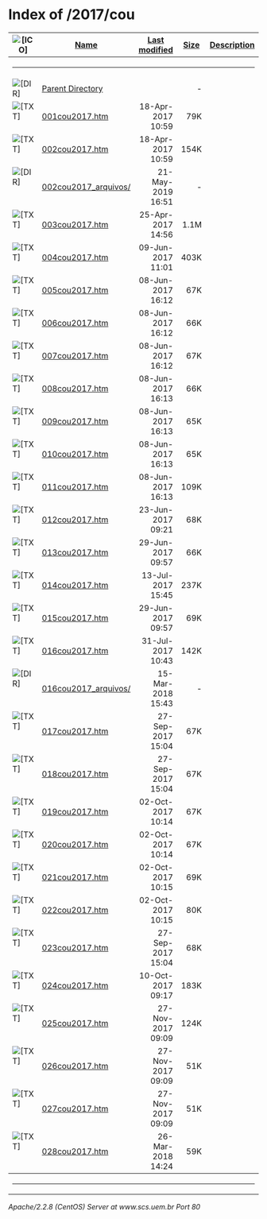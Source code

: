  <body>
<h1>Index of /2017/cou</h1>
<table><tr><th><img src="/icons/blank.gif" alt="[ICO]"></th><th><a href="?C=N;O=D">Name</a></th><th><a href="?C=M;O=A">Last modified</a></th><th><a href="?C=S;O=A">Size</a></th><th><a href="?C=D;O=A">Description</a></th></tr><tr><th colspan="5"><hr></th></tr>
<tr><td valign="top"><img src="/icons/back.gif" alt="[DIR]"></td><td><a href="/2017/">Parent Directory</a></td><td>&nbsp;</td><td align="right">  - </td></tr>
<tr><td valign="top"><img src="/icons/text.gif" alt="[TXT]"></td><td><a href="001cou2017.htm">001cou2017.htm</a></td><td align="right">18-Apr-2017 10:59  </td><td align="right"> 79K</td></tr>
<tr><td valign="top"><img src="/icons/text.gif" alt="[TXT]"></td><td><a href="002cou2017.htm">002cou2017.htm</a></td><td align="right">18-Apr-2017 10:59  </td><td align="right">154K</td></tr>
<tr><td valign="top"><img src="/icons/folder.gif" alt="[DIR]"></td><td><a href="002cou2017_arquivos/">002cou2017_arquivos/</a></td><td align="right">21-May-2019 16:51  </td><td align="right">  - </td></tr>
<tr><td valign="top"><img src="/icons/text.gif" alt="[TXT]"></td><td><a href="003cou2017.htm">003cou2017.htm</a></td><td align="right">25-Apr-2017 14:56  </td><td align="right">1.1M</td></tr>
<tr><td valign="top"><img src="/icons/text.gif" alt="[TXT]"></td><td><a href="004cou2017.htm">004cou2017.htm</a></td><td align="right">09-Jun-2017 11:01  </td><td align="right">403K</td></tr>
<tr><td valign="top"><img src="/icons/text.gif" alt="[TXT]"></td><td><a href="005cou2017.htm">005cou2017.htm</a></td><td align="right">08-Jun-2017 16:12  </td><td align="right"> 67K</td></tr>
<tr><td valign="top"><img src="/icons/text.gif" alt="[TXT]"></td><td><a href="006cou2017.htm">006cou2017.htm</a></td><td align="right">08-Jun-2017 16:12  </td><td align="right"> 66K</td></tr>
<tr><td valign="top"><img src="/icons/text.gif" alt="[TXT]"></td><td><a href="007cou2017.htm">007cou2017.htm</a></td><td align="right">08-Jun-2017 16:12  </td><td align="right"> 67K</td></tr>
<tr><td valign="top"><img src="/icons/text.gif" alt="[TXT]"></td><td><a href="008cou2017.htm">008cou2017.htm</a></td><td align="right">08-Jun-2017 16:13  </td><td align="right"> 66K</td></tr>
<tr><td valign="top"><img src="/icons/text.gif" alt="[TXT]"></td><td><a href="009cou2017.htm">009cou2017.htm</a></td><td align="right">08-Jun-2017 16:13  </td><td align="right"> 65K</td></tr>
<tr><td valign="top"><img src="/icons/text.gif" alt="[TXT]"></td><td><a href="010cou2017.htm">010cou2017.htm</a></td><td align="right">08-Jun-2017 16:13  </td><td align="right"> 65K</td></tr>
<tr><td valign="top"><img src="/icons/text.gif" alt="[TXT]"></td><td><a href="011cou2017.htm">011cou2017.htm</a></td><td align="right">08-Jun-2017 16:13  </td><td align="right">109K</td></tr>
<tr><td valign="top"><img src="/icons/text.gif" alt="[TXT]"></td><td><a href="012cou2017.htm">012cou2017.htm</a></td><td align="right">23-Jun-2017 09:21  </td><td align="right"> 68K</td></tr>
<tr><td valign="top"><img src="/icons/text.gif" alt="[TXT]"></td><td><a href="013cou2017.htm">013cou2017.htm</a></td><td align="right">29-Jun-2017 09:57  </td><td align="right"> 66K</td></tr>
<tr><td valign="top"><img src="/icons/text.gif" alt="[TXT]"></td><td><a href="014cou2017.htm">014cou2017.htm</a></td><td align="right">13-Jul-2017 15:45  </td><td align="right">237K</td></tr>
<tr><td valign="top"><img src="/icons/text.gif" alt="[TXT]"></td><td><a href="015cou2017.htm">015cou2017.htm</a></td><td align="right">29-Jun-2017 09:57  </td><td align="right"> 69K</td></tr>
<tr><td valign="top"><img src="/icons/text.gif" alt="[TXT]"></td><td><a href="016cou2017.htm">016cou2017.htm</a></td><td align="right">31-Jul-2017 10:43  </td><td align="right">142K</td></tr>
<tr><td valign="top"><img src="/icons/folder.gif" alt="[DIR]"></td><td><a href="016cou2017_arquivos/">016cou2017_arquivos/</a></td><td align="right">15-Mar-2018 15:43  </td><td align="right">  - </td></tr>
<tr><td valign="top"><img src="/icons/text.gif" alt="[TXT]"></td><td><a href="017cou2017.htm">017cou2017.htm</a></td><td align="right">27-Sep-2017 15:04  </td><td align="right"> 67K</td></tr>
<tr><td valign="top"><img src="/icons/text.gif" alt="[TXT]"></td><td><a href="018cou2017.htm">018cou2017.htm</a></td><td align="right">27-Sep-2017 15:04  </td><td align="right"> 67K</td></tr>
<tr><td valign="top"><img src="/icons/text.gif" alt="[TXT]"></td><td><a href="019cou2017.htm">019cou2017.htm</a></td><td align="right">02-Oct-2017 10:14  </td><td align="right"> 67K</td></tr>
<tr><td valign="top"><img src="/icons/text.gif" alt="[TXT]"></td><td><a href="020cou2017.htm">020cou2017.htm</a></td><td align="right">02-Oct-2017 10:14  </td><td align="right"> 67K</td></tr>
<tr><td valign="top"><img src="/icons/text.gif" alt="[TXT]"></td><td><a href="021cou2017.htm">021cou2017.htm</a></td><td align="right">02-Oct-2017 10:15  </td><td align="right"> 69K</td></tr>
<tr><td valign="top"><img src="/icons/text.gif" alt="[TXT]"></td><td><a href="022cou2017.htm">022cou2017.htm</a></td><td align="right">02-Oct-2017 10:15  </td><td align="right"> 80K</td></tr>
<tr><td valign="top"><img src="/icons/text.gif" alt="[TXT]"></td><td><a href="023cou2017.htm">023cou2017.htm</a></td><td align="right">27-Sep-2017 15:04  </td><td align="right"> 68K</td></tr>
<tr><td valign="top"><img src="/icons/text.gif" alt="[TXT]"></td><td><a href="024cou2017.htm">024cou2017.htm</a></td><td align="right">10-Oct-2017 09:17  </td><td align="right">183K</td></tr>
<tr><td valign="top"><img src="/icons/text.gif" alt="[TXT]"></td><td><a href="025cou2017.htm">025cou2017.htm</a></td><td align="right">27-Nov-2017 09:09  </td><td align="right">124K</td></tr>
<tr><td valign="top"><img src="/icons/text.gif" alt="[TXT]"></td><td><a href="026cou2017.htm">026cou2017.htm</a></td><td align="right">27-Nov-2017 09:09  </td><td align="right"> 51K</td></tr>
<tr><td valign="top"><img src="/icons/text.gif" alt="[TXT]"></td><td><a href="027cou2017.htm">027cou2017.htm</a></td><td align="right">27-Nov-2017 09:09  </td><td align="right"> 51K</td></tr>
<tr><td valign="top"><img src="/icons/text.gif" alt="[TXT]"></td><td><a href="028cou2017.htm">028cou2017.htm</a></td><td align="right">26-Mar-2018 14:24  </td><td align="right"> 59K</td></tr>
<tr><th colspan="5"><hr></th></tr>
</table>
<address>Apache/2.2.8 (CentOS) Server at www.scs.uem.br Port 80</address>
</body></html>
